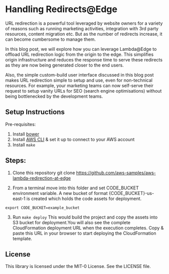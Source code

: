 # Handling Redirects@Edge
URL redirection is a powerful tool leveraged by website owners for a variety of reasons such as running marketing activities, integration with 3rd party resources, content migration etc. But as the number of redirects increase, it can become cumbersome to manage them.

In this blog post, we will explore how you can leverage Lambda@Edge to offload URL redirection logic from the origin to the edge. This simplifies origin infrastructure and reduces the response time to serve these redirects as they are now being generated closer to the end users.

Also, the simple custom-build user interface discussed in this blog post makes URL redirection simple to setup and use, even for non-technical resources. For example, your marketing teams can now self-serve their request to setup vanity URLs for SEO (search engine optimisations) without being bottlenecked by the development teams.

## Setup Instructions

Pre-requisites:

1. Install [bower](https://bower.io/)
2. Install [AWS CLI](https://docs.aws.amazon.com/cli/latest/userguide/cli-chap-welcome.html) & set it up to connect to your AWS account
3. Install ```make```

## Steps:

1. Clone this repository
git clone https://github.com/aws-samples/aws-lambda-redirection-at-edge

2.  From a terminal move into this folder and set CODE_BUCKET environment variable. A new bucket of format {CODE_BUCKET}-us-east-1 is created which holds the code assets for deployment.

```export CODE_BUCKET=example_bucket```

3. Run ```make deploy```
This would build the project and copy the assets into S3 bucket for deployment.You will also see the complete CloudFormation deployment URL when the execution completes.
Copy & paste this URL in your browser to start deploying the CloudFormation template.

## License

This library is licensed under the MIT-0 License. See the LICENSE file.
